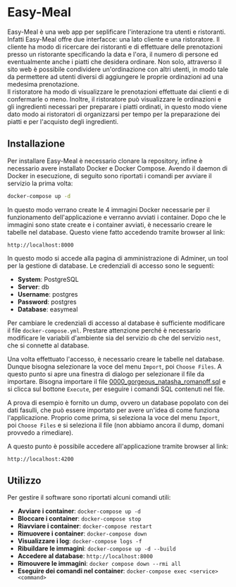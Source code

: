 # Easy-Meal

Easy-Meal è una web app per seplificare l'interazione tra utenti e ristoranti. 
Infatti Easy-Meal offre due interfacce: una lato cliente e una ristoratore. Il
cliente ha modo di ricercare dei ristoranti e di effettuare delle prenotazioni
presso un ristorante specificando la data e l'ora, il numero di persone ed
eventualmente anche i piatti che desidera ordinare. Non solo, attraverso il sito
web è possibile condividere un'ordinazione con altri utenti, in modo tale da
permettere ad utenti diversi di aggiungere le proprie ordinazioni ad una
medesima prenotazione.  
Il ristoratore ha modo di visualizzare le prenotazioni effettuate dai clienti e
di confermarle o meno. Inoltre, il ristoratore può visualizzare le ordinazioni
e gli ingredienti necessari per preparare i piatti ordinati, in questo modo
viene dato modo ai ristoratori di organizzarsi per tempo per la preparazione
dei piatti e per l'acquisto degli ingredienti.

## Installazione

Per installare Easy-Meal è necessario clonare la repository, infine è necessario
avere installato Docker e Docker Compose.
Avendo il daemon di Docker in esecuzione, di seguito sono riportati i comandi
per avviare il servizio la prima volta:

```bash
docker-compose up -d
```

In questo modo verrano create le 4 immagini Docker necessarie per il 
funzionamento dell'applicazione e verranno avviati i container. Dopo che le
immagini sono state create e i container avviati, è necessario creare le tabelle
nel database. Questo viene fatto accedendo tramite browser al link:

```
http://localhost:8000
```

In questo modo si accede alla pagina di amministrazione di Adminer, un tool per
la gestione di database. Le credenziali di accesso sono le seguenti:

- **System**: PostgreSQL
- **Server**: db
- **Username**: postgres
- **Password**: postgres
- **Database**: easymeal

Per cambiare le credenziali di accesso al database è sufficiente modificare il
file `docker-compose.yml`. Prestare attenzione perché è necessario modificare le
variabili d'ambiente sia del servizio `db` che del servizio `nest`, che si
connette al database.

Una volta effettuato l'accesso, è necessario creare le tabelle nel database.
Dunque bisogna selezionare la voce del menu ``Import``, poi ``Choose Files``. A
questo punto si apre una finestra di dialogo per selezionare il file da
importare. Bisogna importare il file 
[0000_gorgeous_natasha_romanoff.sql](backend/drizzle/0000_gorgeous_natasha_romanoff.sql)
e si clicca sul bottone ``Execute``, per eseguire i comandi SQL contenuti nel 
file.  

A prova di esempio è fornito un dump, ovvero un database popolato con dei dati
fasulli, che può essere importato per avere un'idea di come funziona 
l'applicazione. Proprio come prima, si seleziona la voce del menu ``Import``,
poi ``Choose Files`` e si seleziona il file (non abbiamo ancora il dump, domani
provvedo a rimediare).

A questo punto è possibile accedere all'applicazione tramite browser al link:

```
http://localhost:4200
```

## Utilizzo

Per gestire il software sono riportati alcuni comandi utili:

- **Avviare i container**: `docker-compose up -d`
- **Bloccare i container**: `docker-compose stop`
- **Riavviare i container**: `docker-compose restart`
- **Rimuovere i container**: `docker-compose down`
- **Visualizzare i log**: `docker-compose logs -f`
- **Ribuildare le immagini**: `docker-compose up -d --build`
- **Accedere al database**: `http://localhost:8000`
- **Rimouvere le immagini**: `docker compose down --rmi all`
- **Eseguire dei comandi nel container**: `docker-compose exec <service> <command>`
